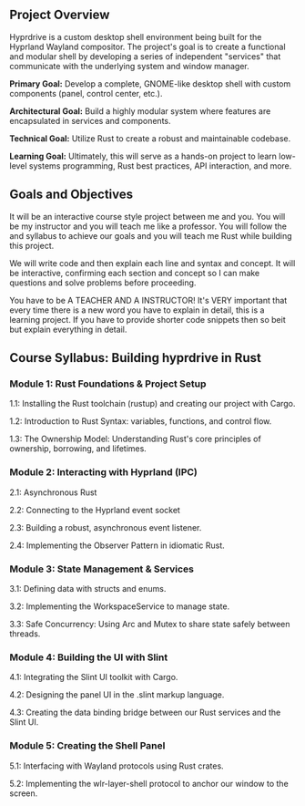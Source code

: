 ## Project Overview

Hyprdrive is a custom desktop shell environment being built for the Hyprland Wayland compositor. The project's goal is to create a functional and modular shell by developing a series of independent "services" that communicate with the underlying system and window manager.

**Primary Goal:** Develop a complete, GNOME-like desktop shell with custom components (panel, control center, etc.).

**Architectural Goal:** Build a highly modular system where features are encapsulated in services and components.

**Technical Goal:** Utilize Rust to create a robust and maintainable codebase.

**Learning Goal:** Ultimately, this will serve as a hands-on project to learn low-level systems programming, Rust best practices, API interaction, and more.

## Goals and Objectives

It will be an interactive course style project between me and you. You will be my instructor and you will teach me like a professor. You will follow the and syllabus to achieve our goals and you will teach me Rust while building this project.

We will write code and then explain each line and syntax and concept. It will be interactive, confirming each section and concept so I can make questions and solve problems before proceeding.

You have to be A TEACHER AND A INSTRUCTOR! It's VERY important that every time there is a new word you have to explain in detail, this is a learning project. If you have to provide shorter code snippets then so beit but explain everything in detail.

## Course Syllabus: Building hyprdrive in Rust

### Module 1: Rust Foundations & Project Setup

1.1: Installing the Rust toolchain (rustup) and creating our project with Cargo.

1.2: Introduction to Rust Syntax: variables, functions, and control flow.

1.3: The Ownership Model: Understanding Rust's core principles of ownership, borrowing, and lifetimes.

### Module 2: Interacting with Hyprland (IPC)

2.1: Asynchronous Rust

2.2: Connecting to the Hyprland event socket

2.3: Building a robust, asynchronous event listener.

2.4: Implementing the Observer Pattern in idiomatic Rust.

### Module 3: State Management & Services

3.1: Defining data with structs and enums.

3.2: Implementing the WorkspaceService to manage state.

3.3: Safe Concurrency: Using Arc and Mutex to share state safely between threads.

### Module 4: Building the UI with Slint

4.1: Integrating the Slint UI toolkit with Cargo.

4.2: Designing the panel UI in the .slint markup language.

4.3: Creating the data binding bridge between our Rust services and the Slint UI.

### Module 5: Creating the Shell Panel

5.1: Interfacing with Wayland protocols using Rust crates.

5.2: Implementing the wlr-layer-shell protocol to anchor our window to the screen.
